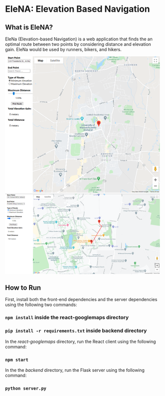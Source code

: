 # EleNA: Elevation Based Navigation

## What is EleNA?
EleNa (Elevation-based Navigation) is a web application that finds the an optimal route between two points by considering distance and elevation gain. EleNa would be used by runners, bikers, and hikers.

<img src="static_images/img1.png" alt="UI 1" width="1000"/>
<img src="static_images/img2.png" alt="UI 2" width="1000"/>

## How to Run

First, install both the front-end dependencies and the server dependencies using the following two commands:

### `npm install` inside the react-googlemaps directory
### `pip install -r requirements.txt` inside backend directory

In the *react-googlemaps* directory, run the React client using the following command:

### `npm start`

In the the *backend* directory, run the Flask server using the following command:

### `python server.py`
